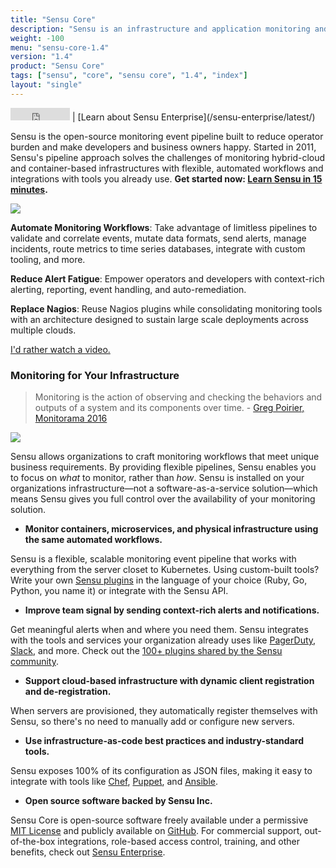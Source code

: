 ```yaml
---
title: "Sensu Core"
description: "Sensu is an infrastructure and application monitoring and telemetry solution that provides a framework for monitoring infrastructure, service & application health, and business KPIs."
weight: -100
menu: "sensu-core-1.4"
version: "1.4"
product: "Sensu Core"
tags: ["sensu", "core", "sensu core", "1.4", "index"]
layout: "single"
---
```


<iframe src="https://ghbtns.com/github-btn.html?user=sensu&repo=sensu&type=star&count=true" frameborder="0" scrolling="0" width="95px" height="20px"></iframe> | [Learn about Sensu Enterprise](/sensu-enterprise/latest/)

Sensu is the open-source monitoring event pipeline built to reduce operator burden and make developers and business owners happy.
Started in 2011, Sensu's pipeline approach solves the challenges of monitoring hybrid-cloud and container-based infrastructures with flexible, automated workflows and integrations with tools you already use.
<b>Get started now: [Learn Sensu in 15 minutes](quick-start/learn-sensu-basics/).</b>

<img src="/images/new-multi-pipe.jpeg">

**Automate Monitoring Workflows**: Take advantage of limitless pipelines to validate and correlate events, mutate data formats, send alerts, manage incidents, route metrics to time series databases, integrate with custom tooling, and more.

**Reduce Alert Fatigue**: Empower operators and developers with context-rich alerting, reporting, event handling, and auto-remediation.

**Replace Nagios**: Reuse Nagios plugins while consolidating monitoring tools with an architecture designed to sustain large scale deployments across multiple clouds.

<i class="fa fa-youtube-play" aria-hidden="true"></i> <a target="_blank" href="https://www.youtube.com/watch?v=jUW4rAqazwA">I'd rather watch a video.</a>

### Monitoring for Your Infrastructure

> Monitoring is the action of observing and checking the behaviors and outputs of a system and its components over time. - [Greg Poirier, Monitorama 2016](https://vimeo.com/173610062)

<img src="/images/sys-context.jpeg">

Sensu allows organizations to craft monitoring workflows that meet unique business requirements.
By providing flexible pipelines, Sensu enables you to focus on _what_ to monitor, rather than _how_.
Sensu is installed on your organizations infrastructure&mdash;not
a software-as-a-service solution&mdash;which means Sensu gives you full
control over the availability of your monitoring solution.

- **Monitor containers, microservices, and physical infrastructure using the same automated workflows.**

Sensu is a flexible, scalable monitoring event pipeline that works with
everything from the server closet to Kubernetes. Using custom-built tools?
Write your own [Sensu plugins][4] in the language of your choice (Ruby, Go, Python, you name it)
or integrate with the Sensu API.

- **Improve team signal by sending context-rich alerts and notifications.**

Get meaningful alerts when and where you need them.
Sensu integrates with the tools and services your organization already
uses like [PagerDuty][1], [Slack][2], and more. Check out the
[100+ plugins shared by the Sensu community][3].

- **Support cloud-based infrastructure with dynamic client registration and de-registration.**

When servers are provisioned, they automatically register themselves with
Sensu, so there's no need to manually add or configure new servers.

- **Use infrastructure-as-code best practices and industry-standard tools.**

Sensu exposes 100% of its configuration as JSON files, making it easy
to integrate with tools like [Chef][9], [Puppet][10], and [Ansible][11].

- **Open source software backed by Sensu Inc.**

Sensu Core is open-source software freely available under a
permissive [MIT License][12] and publicly available on [GitHub][13].
For commercial support, out-of-the-box integrations, role-based access
control, training, and other benefits, check out [Sensu Enterprise][14].

[1]:  https://www.pagerduty.com
[2]:  https://slack.com
[3]:  https://github.com/sensu-plugins
[4]:  /plugins/latest/reference/
[9]:  http://www.chef.io
[10]: https://puppetlabs.com
[11]: http://www.ansible.com
[12]: https://github.com/sensu/sensu/blob/master/MIT-LICENSE.txt
[13]: http://github.com/sensu/sensu
[14]: https://sensuapp.org/enterprise
